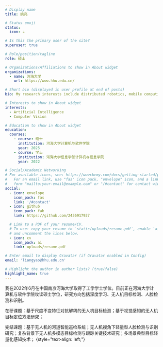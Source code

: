 ```yaml
---
# Display name
title: 姚亮

# Status emoji
status:
  icon: ☕️

# Is this the primary user of the site?
superuser: true

# Role/position/tagline
role: 硕士

# Organizations/Affiliations to show in About widget
organizations:
  - name: 河海大学
    url: https://www.hhu.edu.cn/

# Short bio (displayed in user profile at end of posts)
bio: My research interests include distributed robotics, mobile computing and programmable matter.

# Interests to show in About widget
interests:
  - Artificial Intelligence
  - Computer Vision

# Education to show in About widget
education:
  courses:
    - course: 硕士
      institution: 河海大学计算机与软件学院
      year: 2025
    - course: 学士
      institution: 河海大学信息学部计算机与信息学院
      year: 2022

# Social/Academic Networking
# For available icons, see: https://wowchemy.com/docs/getting-started/page-builder/#icons
#   For an email link, use "fas" icon pack, "envelope" icon, and a link in the
#   form "mailto:your-email@example.com" or "/#contact" for contact widget.
social:
  - icon: envelope
    icon_pack: fas
    link: '/#contact'
  - icon: github
    icon_pack: fab
    link: https://github.com/2436917927

  # Link to a PDF of your resume/CV.
  # To use: copy your resume to `static/uploads/resume.pdf`, enable `ai` icons in `params.yaml`,
  # and uncomment the lines below.
  - icon: cv
    icon_pack: ai
    link: uploads/resume.pdf

# Enter email to display Gravatar (if Gravatar enabled in Config)
email: 'liangyao@hhu.edu.cn'

# Highlight the author in author lists? (true/false)
highlight_name: true
---
```


我在2022年6月在中国南京河海大学取得了工学学士学位。目前正在河海大学计算机与软件学院攻读硕士学位，研究方向包括深度学习、无人机目标检测、人脸检测和识别。

在研课题：基于尺度不变特征对抗解耦的无人机目标检测；基于视觉感知的无人机目标定位方法研究；

完结课题：基于无人机的河道智能巡检系统；无人机视角下轻量型人脸检测与识别研究；复杂背景下无人机多模态目标检测与跟踪关键技术研究；多场景典型目标轻量化感知技术；
{style="text-align: left;"}
